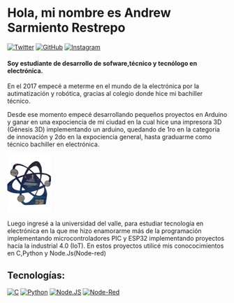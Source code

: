 # Hola, mi nombre es Andrew Sarmiento Restrepo
[![Twitter](https://img.shields.io/badge/Twitter-black?style=flat&logo=x&logoColor=black&color=white&link=https%3A%2F%2Ftwitter.com%2FSr17Andrew)]()
[![GitHub](https://img.shields.io/badge/GitHub-black?style=flat&logo=github&logoColor=black&color=white&link=https%3A%2F%2Fgithub.com%2Fandreudev)]()
[![Instagram](https://img.shields.io/badge/Instagram-black?style=flat&logo=instagram&color=white&link=https%3A%2F%2Fwww.instagram.com%2Fandrew_sr18)]()

#### Soy estudiante de desarrollo de sofware,técnico y tecnólogo en electrónica.
En el 2017 empecé a meterme en el mundo de la electrónica por la autimatización y robótica, gracias al colegio donde hice mi bachiller técnico.

Desde ese momento empecé desarrollando pequeños proyectos en Arduino y ganar en una expociencia de mi ciudad en la cual hice una impresora 3D (Génesis 3D) implementando un arduino, quedando de 1ro en la categoria de innovación y 2do en la expociencia general, hasta graduarme como técnico bachiller en electrónica.

![](https://raw.githubusercontent.com/andreudev/andreudev/main/impresora3d-premio.png)

Luego ingresé a la universidad del valle, para estudiar tecnología en electrónica en la que me hizo enamorarme más de la programación implementando microcontroladores PIC y ESP32 implementando proyectos hacía la industrial 4.0 (IoT). En estos proyectos utilicé mis conococimientos en C,Python y Node.Js(Node-red)
## Tecnologías:
[![C](https://img.shields.io/badge/C-2b5b84?style=for-the-badge&logo=C&logoColor=gray&labelColor=white)]()
[![Python](https://img.shields.io/badge/Python-yellow?style=for-the-badge&logo=python&logoColor=gray&labelColor=white)]()
[![Node.JS](https://img.shields.io/badge/Node.JS-339933?style=for-the-badge&logo=node.js&logoColor=gray&labelColor=white)]()
[![Node-Red](https://img.shields.io/badge/Node--Red-a22222?style=for-the-badge&logo=nodered&logoColor=gray&labelColor=white)]()
</br>

<!---
andreudev/andreudev is a ✨ special ✨ repository because its `README.md` (this file) appears on your GitHub profile.
You can click the Preview link to take a look at your changes.
--->
